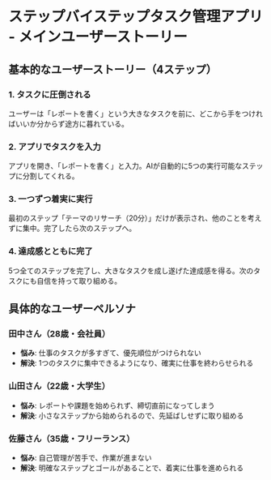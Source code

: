 # ステップバイステップタスク管理アプリ - メインユーザーストーリー

## 基本的なユーザーストーリー（4ステップ）

### 1. タスクに圧倒される
ユーザーは「レポートを書く」という大きなタスクを前に、どこから手をつければいいか分からず途方に暮れている。

### 2. アプリでタスクを入力
アプリを開き、「レポートを書く」と入力。AIが自動的に5つの実行可能なステップに分割してくれる。

### 3. 一つずつ着実に実行
最初のステップ「テーマのリサーチ（20分）」だけが表示され、他のことを考えずに集中。完了したら次のステップへ。

### 4. 達成感とともに完了
5つ全てのステップを完了し、大きなタスクを成し遂げた達成感を得る。次のタスクにも自信を持って取り組める。

## 具体的なユーザーペルソナ

### 田中さん（28歳・会社員）
- **悩み**: 仕事のタスクが多すぎて、優先順位がつけられない
- **解決**: 1つのタスクに集中できるようになり、確実に仕事を終わらせられる

### 山田さん（22歳・大学生）
- **悩み**: レポートや課題を始められず、締切直前になってしまう
- **解決**: 小さなステップから始められるので、先延ばしせずに取り組める

### 佐藤さん（35歳・フリーランス）
- **悩み**: 自己管理が苦手で、作業が進まない
- **解決**: 明確なステップとゴールがあることで、着実に仕事を進められる
